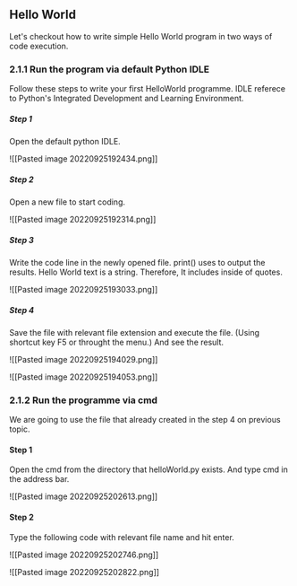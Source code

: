 ## Hello World

Let's checkout how to write simple Hello World program in two ways of code execution.

### 2.1.1  Run the program via default Python IDLE
Follow these steps to write your first HelloWorld programme. IDLE referece to Python's Integrated Development and Learning Environment.

##### Step 1
Open the default python IDLE.

![[Pasted image 20220925192434.png]]

##### Step 2
Open a new file to start coding.

![[Pasted image 20220925192314.png]]

##### Step 3
Write the code line in the newly opened file. print() uses to output the results. Hello World text is a string. Therefore, It includes inside of quotes.

![[Pasted image 20220925193033.png]]

##### Step 4
Save the file with relevant file extension and execute the file. (Using shortcut key F5 or throught the menu.) And see the result.

![[Pasted image 20220925194029.png]]

![[Pasted image 20220925194053.png]]

### 2.1.2  Run the programme via cmd
We are going to use the file that already created in the step 4 on previous topic.

#### Step 1
Open the cmd from the directory that helloWorld.py exists. And type cmd in the address bar.

![[Pasted image 20220925202613.png]]

#### Step 2
Type the following code with relevant file name and hit enter.

![[Pasted image 20220925202746.png]]

![[Pasted image 20220925202822.png]]



